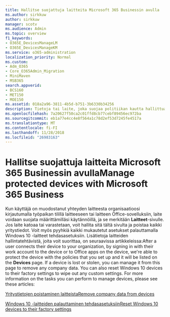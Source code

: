 ```yaml
---
title: Hallitse suojattuja laitteita Microsoft 365 Businessin avulla
ms.author: sirkkuw
author: sirkkuw
manager: scotv
ms.audience: Admin
ms.topic: overview
f1_keywords:
- O365E_DevicesManageLM
- O365E_DevicesManageKM
ms.service: o365-administration
localization_priority: Normal
ms.custom:
- Adm_O365
- Core_O365Admin_Migration
- MiniMaven
- MSB365
search.appverid:
- BCS160
- MET150
- MOE150
ms.assetid: 018a2a96-3811-4b5d-b751-3b6330b34256
description: Tietoja tai laite, joka suojaa politiikan kautta hallittua siirtymä.
ms.openlocfilehash: 7a20627f50ca2c01ffd8cb77cebf89456ec972ba
ms.sourcegitcommit: eb1a77e4cc4e8f564a1c78d2ef53d7245fe4517a
ms.translationtype: MT
ms.contentlocale: fi-FI
ms.lasthandoff: 11/28/2018
ms.locfileid: "26983163"
---
```

# <a name="manage-protected-devices-with-microsoft-365-business"></a><span data-ttu-id="ba924-103">Hallitse suojattuja laitteita Microsoft 365 Businessin avulla</span><span class="sxs-lookup"><span data-stu-id="ba924-103">Manage protected devices with Microsoft 365 Business</span></span>

<span data-ttu-id="ba924-p101">Kun käyttäjä on muodostanut yhteyden laitteesta organisaatioosi kirjautumalla työpaikan tilillä laitteeseen tai laitteen Office-sovelluksiin, laite voidaan suojata määrittämilläsi käytännöillä, ja se merkitään **Laitteet**-sivulle. Jos laite katoaa tai varastetaan, voit hallita sitä tältä sivulta ja poistaa kaikki yritystiedot. Voit myös pyyhkiä kaikki mukautetut asetukset palauttamalla Windows 10 -laitteet tehdasasetuksiin. Lisätietoja laitteiden hallintatehtävistä, joita voit suorittaa, on seuraavissa artikkeleissa:</span><span class="sxs-lookup"><span data-stu-id="ba924-p101">After a user connects their device to your organization, by signing in with their work account to the device or to Office apps on the device, we're able to protect the device with the policies that you set up and it will be listed on the **Devices** page. If a device is lost or stolen, you can manage it from this page to remove any company data. You can also reset Windows 10 devices to their factory settings to wipe out any custom settings. For more information on the tasks you can perform to manage devices, please see these articles:</span></span> 
  
[<span data-ttu-id="ba924-108">Yritystietojen poistaminen laitteista</span><span class="sxs-lookup"><span data-stu-id="ba924-108">Remove company data from devices</span></span>](remove-company-data.md)
  
[<span data-ttu-id="ba924-109">Windows 10 -laitteiden palauttaminen tehdasasetuksiin</span><span class="sxs-lookup"><span data-stu-id="ba924-109">Reset Windows 10 devices to their factory settings</span></span>](reset-devices-to-factory-settings.md)
  

